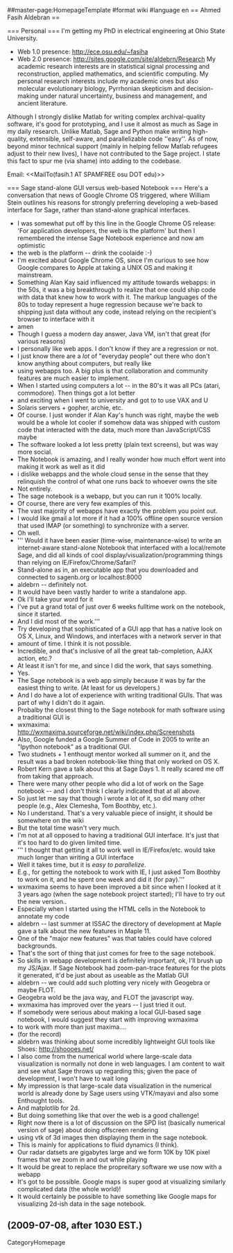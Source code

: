 ##master-page:HomepageTemplate
#format wiki
#language en
== Ahmed Fasih Aldebran ==

=== Personal ===
I'm getting my PhD in electrical engineering at Ohio State University.
 * Web 1.0 presence: http://ece.osu.edu/~fasiha
 * Web 2.0 presence: http://sites.google.com/site/aldebrn/Research
My academic research interests are in statistical signal processing and reconstruction, applied mathematics, and scientific computing. My personal research interests include my academic ones but also molecular evolutionary biology, Pyrrhonian skepticism and decision-making under natural uncertainty, business and management, and ancient literature.

Although I strongly dislike Matlab for writing complex archival-quality software, it's good for prototyping, and I use it almost as much as Sage in my daily research. Unlike Matlab, Sage and Python make writing high-quality, extensible, self-aware, and parallelizable code ''easy''. As of now, beyond minor technical support (mainly in helping fellow Matlab refugees adjust to their new lives), I have not contributed to the Sage project. I state this fact to spur me (via shame) into adding to the codebase.

Email: <<MailTo(fasih.1 AT SPAMFREE osu DOT edu)>>

=== Sage stand-alone GUI versus web-based Notebook ===
Here's a conversation that news of Google Chrome OS triggered, where William Stein outlines his reasons for strongly preferring developing a web-based interface for Sage, rather than stand-alone graphical interfaces. 

 * <aldebrn> I was somewhat put off by this line in the Google Chrome OS release: 'For application developers, the web is the platform' but then I remembered the intense Sage Notebook experience and now am optimistic
 * <wstein> the web is the platform -- drink the coolaide :-)
 * <wstein> I'm excited about Google Chrome OS, since I'm curious to see how Google compares to Apple at taking a UNIX OS and making it mainstream.
 * <aldebrn> Something Alan Kay said influenced my attitude towards webapps: in the 50s, it was a big breakthrough to realize that one could ship code with data that knew how to work with it. The markup languages of the 80s to today represent a huge regression because we're back to shipping just data without any code, instead relying on the recipient's browser to interface with it
 * <Dcoder> amen
 * <aldebrn> Though I guess a modern day answer, Java VM, isn't that great (for various reasons)
 * <wstein> I personally like web apps.   I don't know if they are a regression or not.
 * <wstein> I just know there are a *lot* of "everyday people" out there who don't know anything about computers, but really like
 * <wstein> using webapps too.  A big plus is that collaboration and community features are much easier to implement.
 * <wstein> When I started using computers a lot -- in the 80's it was all PCs (atari, commodore).  Then things got a lot better
 * <wstein> and exciting when I went to university and got to to use VAX and U
 * <wstein> Solaris servers + gopher, archie, etc.
 * <aldebrn> Of course. I just wonder if Alan Kay's hunch was right, maybe the web would be a whole lot cooler if somehow data was shipped with custom code that interacted with the data, much more than JavaScript/CSS maybe
 * <wstein> The software looked a lot less pretty (plain text screens), but was way more social.
 * <aldebrn> The Notebook is amazing, and I really wonder how much effort went into making it work as well as it did
 * <Dcoder> i dislike webapps and the whole cloud sense in the sense that they relinquish the control of what one runs back to whoever owns the site
 * <wstein> Not entirely.
 * <wstein> The sage notebook is a webapp, but you can run it 100% locally.
 * <wstein> Of course, there are very few examples of this.
 * <wstein> The vast majority of webapps have exactly the problem you point out.
 * <wstein> I would like gmail a lot more if it had a 100% offline open source version that used IMAP (or something) to synchronize with a server.
 * <wstein> Oh well.
 * '''<aldebrn> Would it have been easier (time-wise, maintenance-wise) to write an internet-aware stand-alone Notebook that interfaced with a local/remote Sage, and did all kinds of cool display/visualization/programming things than relying on IE/Firefox/Chrome/Safari?
 * <aldebrn> Stand-alone as in, an executable app that you downloaded and connected to sagenb.org or localhost:8000
 * <wstein> aldebrn -- definitely not.
 * <wstein> It would have been vastly harder to write a standalone app.
 * <aldebrn> Ok I'll take your word for it
 * <wstein> I've put a grand total of just over 6 weeks fulltime work on the notebook, since it started.
 * <wstein> And I did most of the work.'''
 * <wstein> Try developing that sophisticated of a GUI app that has a native look on OS X, Linux, and Windows, and interfaces with a network server in that
 * <wstein> amount of time.  I think it is not possible.
 * <aldebrn> Incredible, and that's inclusive of all the great tab-completion, AJAX action, etc.?
 * <wstein> At least it isn't for me, and since I did the work, that says something.
 * <wstein> Yes.
 * <wstein> The Sage notebook is a web app simply because it was by far the easiest thing to write.   (At least for us developers.)
 * <wstein> And I do have a lot of experience with writing traditional GUIs.  That was part of why I didn't do it again.
 * <wstein> Probalby the closest thing to the Sage notebook for math software using a traditional GUI is
 * <wstein> wxmaxima: http://wxmaxima.sourceforge.net/wiki/index.php/Screenshots
 * <wstein> Also, Google funded a Google Summer of Code in 2005 to write an "Ipython notebook" as a traditional GUI.
 * <wstein> Two studnets + 1 enthougt mentor worked all summer on it, and the result was a bad broken notebook-like thing that only worked on OS X.
 * <wstein> Robert Kern gave a talk about this at Sage Days 1.  It really scared me off from taking that approach.
 * <wstein> There were many other people who did a lot of work on the Sage notebook -- and I don't think I clearly indicated that at all above.
 * <wstein> So just let me say that though i wrote a lot of it, so did many other people (e.g., Alex Clemesha, Tom Boothby, etc.).
 * <aldebrn> No I understand. That's a very valuable piece of insight, it should be somewhere on the wiki
 * <wstein> But the total time wasn't very much.
 * <wstein> I'm not at all opposed to having a traditional GUI interface.  It's just that it's too hard to do given limited time.
 * '''<aldebrn> I thought that getting it all to work well in IE/Firefox/etc. would take much longer than writing a GUI interface
 * <wstein> Well it takes time, but it is *easy to parallelize*.
 * <wstein> E.g., for getting the notebook to work with IE, I just asked Tom Boothby to work on it, and he spent one week and did it (for pay).'''
 * <wstein> wxmaxima seems to have been improved a bit since when I looked at it 3 years ago (when the sage notebook project started); I'll have to try out the new version..
 * <aldebrn> Especially when I started using the HTML cells in the Notebook to annotate my code
 * <wstein> aldebrn -- last summer at ISSAC the directory of development at Maple gave a talk about the new features in Maple 11.
 * <wstein> One of the "major new features" was that tables could have colored backgrounds.
 * <wstein> That's the sort of thing that just comes for free to the sage notebook.
 * <aldebrn> So skills in webapp development is definitely important, ok, I'll brush up my JS/Ajax. If Sage Notebook had zoom-pan-trace features for the plots it generated, it'd be just about as useable as the Matlab GUI
 * <wstein> aldebrn -- we could add such plotting very nicely with Geogebra or maybe FLOT.
 * <wstein> Geogebra wold be the java way, and FLOT the javascript way.
 * <wstein> wxmaxima has improved over the years -- I just tried it out.
 * <wstein> If somebody were serious about making a local GUI-based sage notebook, I would suggest they start with improving wxmaxima
 * <wstein> to work with more than just maxima....
 * <wstein> (for the record)   
 * aldebrn was thinking about some incredibly lightweight GUI tools like Shoes: http://shoooes.net/
 * <aldebrn> I also come from the numerical world where large-scale data visualization is normally not done in web languages. I am content to wait and see what Sage throws up regarding this; given the pace of development, I won't have to wait long
 * <wstein> My impression is that large-scale data visualization in the numerical world is already done by Sage users using VTK/mayavi and also some Enthought tools.
 * <wstein> And matplotlib for 2d.
 * <wstein> But doing something like that over the web is a good challenge!
 * <wstein> Right now there is a lot of discussion on the SPD list (basically numerical version of sage) about doing offscreen rendering
 * <wstein> using vtk of 3d images then displaying them in the sage notebook.
 * <wstein> This is mainly for applications to fluid dynamics (I think).
 * <aldebrn> Our radar datsets are gigabytes large and we form 10K by 10K pixel frames that we zoom in and out while playing
 * <aldebrn> It would be great to replace the propreitary software we use now with a webapp
 * <wstein> It's got to be possible.  Google maps is super good at visualizing similarly complicated data (the whole world)!
 * <wstein> It would certainly be possible to have something like Google maps for visualizing 2d-ish data in the sage notebook.

(2009-07-08, after 1030 EST.)
----
CategoryHomepage
